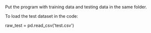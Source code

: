 Put the program with training data and testing data in the same folder.

To load the test dataset in the code: 

raw_test = pd.read_csv('test.csv')
